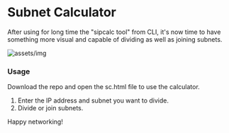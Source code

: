 # Subnet Calculator
After using for long time the "sipcalc tool" from CLI, it's now time to have something more visual and capable of dividing as well as joining subnets.

![assets/img](screenshots.png)

### Usage
Download the repo and open the sc.html file to use the calculator.
1. Enter the IP address and subnet you want to divide.
2. Divide or join subnets.


Happy networking!
